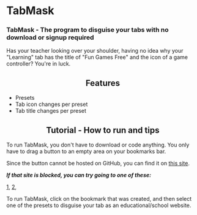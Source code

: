 # TabMask

### TabMask - The program to disguise your tabs with no download or signup required
Has your teacher looking over your shoulder, having no idea why your "Learning" tab has the title of "Fun Games Free" and the icon of a game controller? You're in luck.

<h2 align="center">Features</h2>

- Presets
- Tab icon changes per preset
- Tab title changes per preset

<h2 align="center">Tutorial - How to run and tips</h2>

To run TabMask, you don't have to download or code anything. You only have to drag a button to an empty area on your bookmarks bar.

Since the button cannot be hosted on GitHub, you can find it on [this site](https://1728.saraw25307.repl.co).

*__If that site is blocked, you can try going to one of these:__*

[1](https://1728.saraw25307.repl.co), [2](https://1728.saraw25307.repl.co), 


To run TabMask, click on the bookmark that was created, and then select one of the presets to disguise your tab as an educational/school website.













